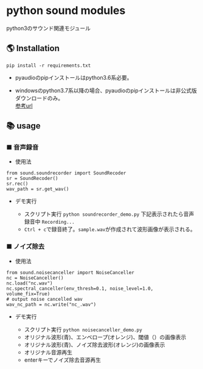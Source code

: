 # python sound modules

python3のサウンド関連モジュール

## 🌎 Installation

```
pip install -r requirements.txt
```
* pyaudioのpipインストールはpython3.6系必要。

* windowsのpython3.7系以降の場合、pyaudioのpipインストールは非公式版ダウンロードのみ。  
[参考url](https://qiita.com/sugi-juku/items/c92f8f170a6b455e15f2)

## 📚 usage

### ■ 音声録音

* 使用法

```
from sound.soundrecorder import SoundRecoder
sr = SoundRecoder()
sr.rec()
wav_path = sr.get_wav()
```

* デモ実行

  * スクリプト実行
`python soundrecorder_demo.py`
下記表示されたら音声録音中
`Recording...`
  * `Ctrl + c`で録音終了。`sample.wav`が作成されて波形画像が表示される。

### ■ ノイズ除去

* 使用法

```
from sound.noisecanceller import NoiseCanceller
nc = NoiseCanceller()
nc.load("nc.wav")
nc.spectral_canceller(env_thresh=0.1, noise_level=1.0, volume_fix=True)
# output noise cancelled wav
wav_nc_path = nc.write("nc_.wav")
```

* デモ実行

  * スクリプト実行
`python noisecanceller_demo.py`
  * オリジナル波形(青)、エンベロープ(オレンジ)、閾値（）の画像表示
  * オリジナル波形(青)、ノイズ除去波形(オレンジ)の画像表示
  * オリジナル音源再生
  * enterキーでノイズ除去音源再生
